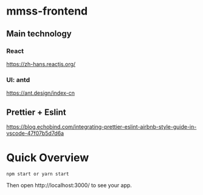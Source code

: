 # mmss-frontend

## Main technology

### React

https://zh-hans.reactjs.org/

### UI: antd

https://ant.design/index-cn

## Prettier + Eslint

https://blog.echobind.com/integrating-prettier-eslint-airbnb-style-guide-in-vscode-47f07b5d7d6a

# Quick Overview

```
npm start or yarn start
```

Then open http://localhost:3000/ to see your app.
